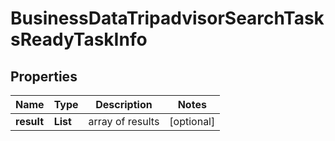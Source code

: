 # BusinessDataTripadvisorSearchTasksReadyTaskInfo


## Properties

| Name | Type | Description | Notes |
|------------ | ------------- | ------------- | -------------|
**result** | **List<BusinessDataTripadvisorSearchTasksReadyResultInfo>** | array of results |[optional]|